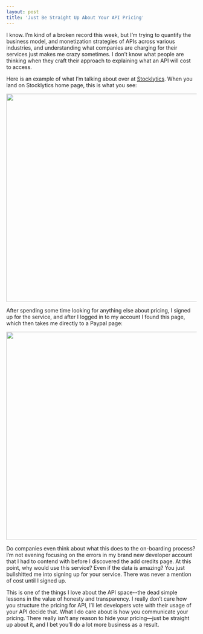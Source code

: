 ```yaml
---
layout: post
title: 'Just Be Straight Up About Your API Pricing'
---
```

<p>I know. I&rsquo;m kind of a broken record this week, but I&rsquo;m trying to quantify the business model, and monetization strategies of APIs across various industries, and understanding what companies are charging for their services just makes me crazy sometimes. I don&rsquo;t know what people are thinking when they craft their approach to explaining what an API will cost to access.</p>
<p>Here is an example of what I&rsquo;m talking about over at <a href="http://www.stocklytics.com/">Stocklytics</a>. When you land on Stocklytics home page, this is what you see:</p>
<p><img style="display: block; margin-left: auto; margin-right: auto;" src="https://s3.amazonaws.com/kinlane-productions/api-evangelist/stocklytics/stockyltics-completely-free.png" alt="" width="550" /></p>
<p>After spending some time looking for anything else about pricing, I signed up for the service, and after I logged in to my account I found this page, which then takes me directly to a Paypal page:</p>
<p><img style="display: block; margin-left: auto; margin-right: auto;" src="https://s3.amazonaws.com/kinlane-productions/api-evangelist/stocklytics/stocklytics-credit-account.png" alt="" width="550" /></p>
<p>Do companies even think about what this does to the on-boarding process? I&rsquo;m not evening focusing on the errors in my brand new developer account that I had to contend with before I discovered the add credits page. At this point, why would use this service? Even if the data is amazing? You just bullshitted me into signing up for your service. There was never a mention of cost until I signed up.</p>
<p>This is one of the things I love about the API space--the dead simple lessons in the value of honesty and transparency. I really don&rsquo;t care how you structure the pricing for API, I&rsquo;ll let developers vote with their usage of your API decide that. What I do care about is how you communicate your pricing. There really isn&rsquo;t any reason to hide your pricing&mdash;just be straight up about it, and I bet you&rsquo;ll do a lot more business as a result.</p>